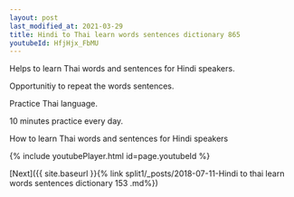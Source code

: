 ```yaml
---
layout: post
last_modified_at: 2021-03-29
title: Hindi to Thai learn words sentences dictionary 865 
youtubeId: HfjHjx_FbMU
---
```

 
 
Helps to learn Thai words and sentences for Hindi speakers.

Opportunitiy to repeat the words sentences. 

Practice Thai language. 
 
10 minutes practice every day. 
 
How to learn Thai words and sentences for Hindi speakers 
 
{% include youtubePlayer.html id=page.youtubeId %}
 
 
[Next]({{ site.baseurl }}{% link  split1/_posts/2018-07-11-Hindi to thai learn words sentences dictionary 153 .md%})
 
